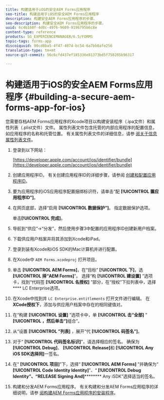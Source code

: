 ```yaml
---
title: 构建适用于iOS的安全AEM Forms应用程序
seo-title: 构建适用于iOS的安全AEM Forms应用程序
description: 构建安全AEM Forms应用程序的步骤。
seo-description: 构建安全AEM Forms应用程序的步骤。
uuid: 6c4b160f-4d0c-4976-9609-9196795b6c8e
content-type: reference
products: SG_EXPERIENCEMANAGER/6.5/FORMS
topic-tags: forms-app
discoiquuid: 90cd8ba5-4f47-4074-bc54-6a7bb8afe256
translation-type: tm+mt
source-git-commit: 56c6cfd437ef185336e81373bd5f758205b96317

---
```



# 构建适用于iOS的安全AEM Forms应用程序 {#building-a-secure-aem-forms-app-for-ios}

您需要存档AEM Forms应用程序的Xcode项目以构建安装程序（.ipa文件）和属性列表（.plist文件）文件。 属性列表文件包含托管的内部应用程序的配置信息，如应用程序的名称和托管位置。 有关属性列表文件的详细信息，请参 [阅关于信息属性列表文件](https://developer.apple.com/library/ios/#documentation/general/Reference/InfoPlistKeyReference/Articles/AboutInformationPropertyListFiles.html)。

1. 登录到以下网站：

   [https://developer.apple.com/account/ios/identifier/bundle](https://developer.apple.com/account/ios/identifier/bundle)

1. 创建应用程序ID。 有关创建应用程序ID的详细步骤，请参阅 [创建和配置应用程序ID](https://developer.apple.com/library/ios/documentation/IDEs/Conceptual/AppDistributionGuide/MaintainingProfiles/MaintainingProfiles.html)。
1. 要为应用程序的iOS应用程序配置捆绑标识符，请单击“配 **[!UICONTROL 置应用程序ID”]**。
1. 在网页底部，选择“启用 **[!UICONTROL 数据保护”]**。 指定数据保护选项。

   单击&#x200B;**[!UICONTROL 完成]**。

1. 导航到“供应”->“分发”，然后使用步骤3中配置的应用程序ID创建新用户档案。
1. 下载供应用户档案并将其添加到Xcode和iPad。
1. 登录到装有Xcode和iOS SDK的Mac计算机并进行配置。
1. 在Xcode中 `AEM Forms.xcodeproj` 打开项目。
1. 单击 **[!UICONTROL AEM Forms]**，在“目标” **[!UICONTROL 下]**，选 **[!UICONTROL 择“AEM Forms]**”。 选择“构 **[!UICONTROL 建设置]** ”选项卡，找到“代码签 **[!UICONTROL 名授权]** ”部分，在“授权”下拉列表中，选择 **** LC Enterprise选项。
1. 在Xcode中找到并 `LC Enterprise.entitlements` 打开文件进行编辑。 在 **XCode授权下**，添加与供应用户档案中存在的相同键值对。
1. 在“构建 **[!UICONTROL 设置]** ”选项卡中，单 **[!UICONTROL 击“全部]** ” **[!UICONTROL ，然后单击“]**&#x200B;组合”。
1. 从“设置 **[!UICONTROL ”列表]** ，展开“代 **[!UICONTROL 码签名”]**。
1. 对于“ **[!UICONTROL 代码签名标识]**”，请选择相应的签名。 确保为 **[!UICONTROL Debug]**、 **[!UICONTROL Release]**&#x200B;和 **[!UICONTROL Any iOS SDK选择同]**&#x200B;一签名。
1. 在“ **[!UICONTROL 项目]**”下，选择“ **[!UICONTROL AEM Forms]** ”并确保为“ **[!UICONTROL Code Identity Identity]**”、“ **[!UICONTROL Debug Identity”、“RELEASE Signing And]********** Any iSDK”选择适当的签名。
1. 构建和分发AEM Forms应用程序。 有关构建和分发AEM Forms应用程序的详细说明，请参 [阅构建AEM Forms应用程序的安装程序](/help/forms/using/setup-xcode-project-build-installer.md#main-pars-text-12)。
